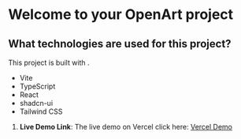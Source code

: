 # Welcome to your OpenArt project

## What technologies are used for this project?

This project is built with .

- Vite
- TypeScript
- React
- shadcn-ui
- Tailwind CSS

1. **Live Demo Link**: The live demo on Vercel click here: [Vercel Demo](https://open-art-two.vercel.app/)

